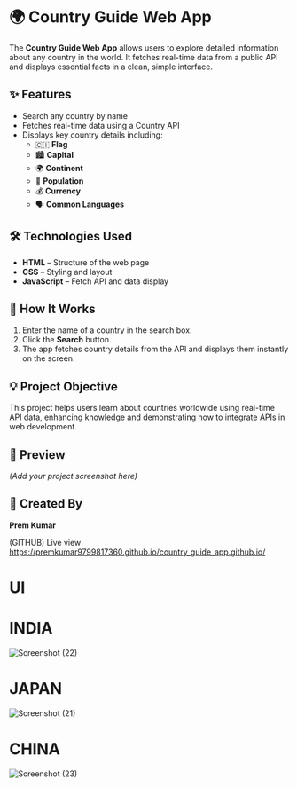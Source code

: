 # 🌍 Country Guide Web App

The **Country Guide Web App** allows users to explore detailed information about any country in the world. It fetches real-time data from a public API and displays essential facts in a clean, simple interface.

## ✨ Features
- Search any country by name  
- Fetches real-time data using a Country API  
- Displays key country details including:  
  - 🇨🇮 **Flag**  
  - 🏙️ **Capital**  
  - 🌍 **Continent**  
  - 👥 **Population**  
  - 💰 **Currency**  
  - 🗣️ **Common Languages**

## 🛠️ Technologies Used
- **HTML** – Structure of the web page  
- **CSS** – Styling and layout  
- **JavaScript** – Fetch API and data display  

## 🚀 How It Works
1. Enter the name of a country in the search box.  
2. Click the **Search** button.  
3. The app fetches country details from the API and displays them instantly on the screen.

## 💡 Project Objective
This project helps users learn about countries worldwide using real-time API data, enhancing knowledge and demonstrating how to integrate APIs in web development.

## 📸 Preview
*(Add your project screenshot here)*

## 🙌 Created By
**Prem Kumar**


(GITHUB) Live view https://premkumar9799817360.github.io/country_guide_app.github.io/
# UI
# INDIA
![Screenshot (22)](https://github.com/Premkumar9799817360/country_guide_app.github.io/assets/83695512/2a1f4ce6-58a0-4271-a986-4fdaebcae96a)

# JAPAN
![Screenshot (21)](https://github.com/Premkumar9799817360/country_guide_app.github.io/assets/83695512/b506b129-5a47-4cbc-8587-e0d4378b4f16)

# CHINA
![Screenshot (23)](https://github.com/Premkumar9799817360/country_guide_app.github.io/assets/83695512/c3ae2525-4740-4df6-88d3-ae6996f8919f)
